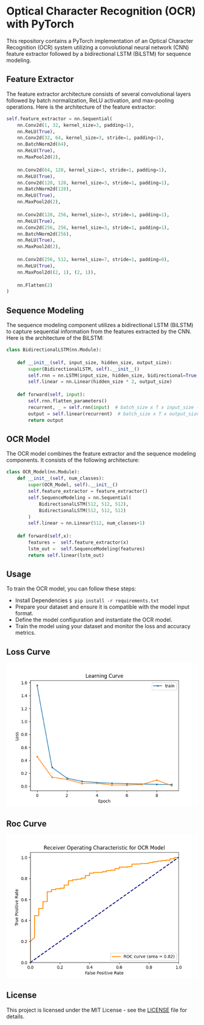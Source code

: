 <h1>Optical Character Recognition (OCR) with PyTorch</h1>

<p>This repository contains a PyTorch implementation of an Optical Character Recognition (OCR) system utilizing a convolutional neural network (CNN) feature extractor followed by a bidirectional LSTM (BiLSTM) for sequence modeling.</p>

<h2>Feature Extractor</h2>

<p>The feature extractor architecture consists of several convolutional layers followed by batch normalization, ReLU activation, and max-pooling operations. Here is the architecture of the feature extractor:</p>

```py
self.feature_extractor = nn.Sequential(
    nn.Conv2d(1, 32, kernel_size=3, padding=1),
    nn.ReLU(True),
    nn.Conv2d(32, 64, kernel_size=3, stride=1, padding=1),
    nn.BatchNorm2d(64),
    nn.ReLU(True),
    nn.MaxPool2d(2), 

    nn.Conv2d(64, 128, kernel_size=3, stride=1, padding=1),
    nn.ReLU(True),
    nn.Conv2d(128, 128, kernel_size=3, stride=1, padding=1),
    nn.BatchNorm2d(128),
    nn.ReLU(True),
    nn.MaxPool2d(2), 

    nn.Conv2d(128, 256, kernel_size=3, stride=1, padding=1),
    nn.ReLU(True),
    nn.Conv2d(256, 256, kernel_size=3, stride=1, padding=1),
    nn.BatchNorm2d(256),
    nn.ReLU(True),
    nn.MaxPool2d(2),

    nn.Conv2d(256, 512, kernel_size=7, stride=1, padding=0),
    nn.ReLU(True),
    nn.MaxPool2d((2, 1), (2, 1)),

    nn.Flatten(2)
)
```

<h2>Sequence Modeling</h2>

<p>The sequence modeling component utilizes a bidirectional LSTM (BiLSTM) to capture sequential information from the features extracted by the CNN. Here is the architecture of the BiLSTM:</p>

```py
class BidirectionalLSTM(nn.Module):

    def __init__(self, input_size, hidden_size, output_size):
        super(BidirectionalLSTM, self).__init__()
        self.rnn = nn.LSTM(input_size, hidden_size, bidirectional=True, batch_first=True)
        self.linear = nn.Linear(hidden_size * 2, output_size)

    def forward(self, input):
        self.rnn.flatten_parameters()
        recurrent, _ = self.rnn(input)  # batch_size x T x input_size -&gt; batch_size x T x (2*hidden_size)
        output = self.linear(recurrent)  # batch_size x T x output_size
        return output
```

<h2>OCR Model</h2>

<p>The OCR model combines the feature extractor and the sequence modeling components. It consists of the following architecture:</p>

```py
class OCR_Model(nn.Module):
    def __init__(self, num_classes):
        super(OCR_Model, self).__init__()
        self.feature_extractor = feature_extractor()
        self.SequenceModeling = nn.Sequential(
            BidirectionalLSTM(512, 512, 512),
            BidirectionalLSTM(512, 512, 512)
        )
        self.linear = nn.Linear(512, num_classes+1)

    def forward(self,x):
        features =  self.feature_extractor(x)
        lstm_out =  self.SequenceModeling(features)
        return self.linear(lstm_out)
```

<h2>Usage</h2>

<p>To train the OCR model, you can follow these steps:</p>


- Install Dependencies `$ pip install -r requirements.txt`
- Prepare your dataset and ensure it is compatible with the model input format.
- Define the model configuration and instantiate the OCR model.
- Train the model using your dataset and monitor the loss and accuracy metrics.

<h2>Loss Curve</h2>
<img src="images/loss.png" alt="Example OCR" style="max-width: 100%; height: auto;">

<h2>Roc Curve</h2>
<img src="images/ROC.png" alt="Example OCR" style="max-width: 100%; height: auto;">


<h2>License</h2>

<p>This project is licensed under the MIT License - see the <a href="LICENSE">LICENSE</a> file for details.</p>
